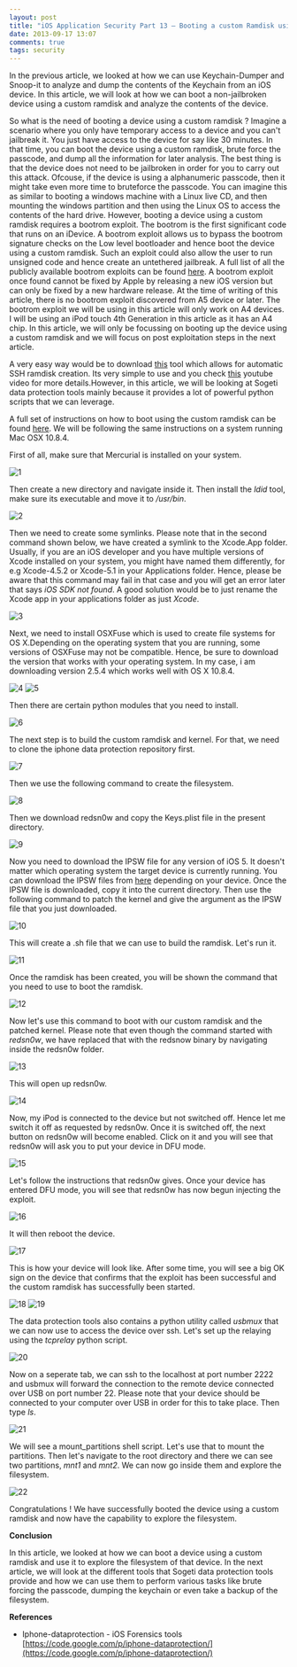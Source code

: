 ```yaml
---
layout: post
title: "iOS Application Security Part 13 – Booting a custom Ramdisk using Sogeti Data Protection tools"
date: 2013-09-17 13:07
comments: true
tags: security
---
```


In the previous article, we looked at how we can use Keychain-Dumper and Snoop-it to analyze and dump the contents of the Keychain from an iOS device. In this article, we will look at how we can boot a non-jailbroken device using a custom ramdisk and analyze the contents of the device.

<!-- more -->

So what is the need of booting a device using a custom ramdisk ? Imagine a scenario where you only have temporary access to a device and you can't jailbreak it. You just have access to the device for say like 30 minutes. In that time, you can boot the device using a custom ramdisk, brute force the passcode, and dump all the information for later analysis. The best thing is that the device does not need to be jailbroken in order for you to carry out this attack. Ofcouse, if the device is using a alphanumeric passcode, then it might take even more time to bruteforce the passcode. You can imagine this as similar to booting a windows machine with a Linux live CD, and then mounting the windows partition and then using the Linux OS to access the contents of the hard drive. However, booting a device using a custom ramdisk requires a bootrom exploit. The bootrom is the first significant code that runs on an iDevice. A bootrom exploit allows us to bypass the bootrom signature checks on the Low level bootloader and hence boot the device using a custom ramdisk. Such an exploit could also allow the user to run unsigned code and hence create an untethered jailbreak. A full list of all the publicly available bootrom exploits can be found [here](http://theiphonewiki.com/wiki/Category:Bootrom_Exploits). A bootrom exploit once found cannot be fixed by Apple by releasing a new iOS version but can only be fixed by a new hardware release. At the time of writing of this article, there is no bootrom exploit discovered from A5 device or later. The bootrom exploit we will be using in this article will only work on A4 devices. I will be using an iPod touch 4th Generation in this article as it has an A4 chip. In this article, we will only be focussing on booting up the device using a custom ramdisk and we will focus on post exploitation steps in the next article.

A very easy way would be to download [this](http://msftguy.blogspot.in/2012/01/automatic-ssh-ramdisk-creation-and.html) tool which allows for automatic SSH ramdisk creation. Its very simple to use and you check [this](http://www.youtube.com/watch?feature=player_embedded&v=1dh5loiX1dU) youtube video for more details.However, in this article, we will be looking at Sogeti data protection tools mainly because it provides a lot of powerful python scripts that we can leverage.

A full set of instructions on how to boot using the custom ramdisk can be found [here](https://code.google.com/p/iphone-dataprotection/wiki/README). We will be following the same instructions on a system running Mac OSX 10.8.4.

First of all, make sure that Mercurial is installed on your system.

![1]({{site.baseurl}}/images/posts/ios13/1.png)

Then create a new directory and navigate inside it. Then install the _ldid_ tool, make sure its executable and move it to _/usr/bin_.

![2]({{site.baseurl}}/images/posts/ios13/2.png)

Then we need to create some symlinks. Please note that in the second command shown below, we have created a symlink to the Xcode.App folder. Usually, if you are an iOS developer and you have multiple versions of Xcode installed on your system, you might have named them differently, for e.g Xcode-4.5.2 or Xcode-5.1 in your Applications folder. Hence, please be aware that this command may fail in that case and you will get an error later that says _iOS SDK not found_. A good solution would be to just rename the Xcode app in your applications folder as just _Xcode_.

![3]({{site.baseurl}}/images/posts/ios13/3.png)

Next, we need to install OSXFuse which is used to create file systems for OS X.Depending on the operating system that you are running, some versions of OSXFuse may not be compatible. Hence, be sure to download the version that works with your operating system. In my case, i am downloading version 2.5.4 which works well with OS X 10.8.4.

![4]({{site.baseurl}}/images/posts/ios13/4.png) ![5]({{site.baseurl}}/images/posts/ios13/5.png)

Then there are certain python modules that you need to install.

![6]({{site.baseurl}}/images/posts/ios13/6.png)

The next step is to build the custom ramdisk and kernel. For that, we need to clone the iphone data protection repository first.

![7]({{site.baseurl}}/images/posts/ios13/7.png)

Then we use the following command to create the filesystem.

![8]({{site.baseurl}}/images/posts/ios13/8.png)

Then we download redsn0w and copy the Keys.plist file in the present directory.

![9]({{site.baseurl}}/images/posts/ios13/9.png)

Now you need to download the IPSW file for any version of iOS 5\. It doesn't matter which operating system the target device is currently running. You can download the IPSW files from [here](http://theiphonewiki.com/wiki/Firmware) depending on your device. Once the IPSW file is downloaded, copy it into the current directory. Then use the following command to patch the kernel and give the argument as the IPSW file that you just downloaded.

![10]({{site.baseurl}}/images/posts/ios13/10.png)

This will create a .sh file that we can use to build the ramdisk. Let's run it.

![11]({{site.baseurl}}/images/posts/ios13/11.png)

Once the ramdisk has been created, you will be shown the command that you need to use to boot the ramdisk.

![12]({{site.baseurl}}/images/posts/ios13/12.png)

Now let's use this command to boot with our custom ramdisk and the patched kernel. Please note that even though the command started with _redsn0w_, we have replaced that with the redsnow binary by navigating inside the redsn0w folder.

![13]({{site.baseurl}}/images/posts/ios13/13.png)

This will open up redsn0w.

![14]({{site.baseurl}}/images/posts/ios13/14.png)

Now, my iPod is connected to the device but not switched off. Hence let me switch it off as requested by redsn0w. Once it is switched off, the next button on redsn0w will become enabled. Click on it and you will see that redsn0w will ask you to put your device in DFU mode.

![15]({{site.baseurl}}/images/posts/ios13/15.png)

Let's follow the instructions that redsn0w gives. Once your device has entered DFU mode, you will see that redsn0w has now begun injecting the exploit.

![16]({{site.baseurl}}/images/posts/ios13/16.png)

It will then reboot the device.

![17]({{site.baseurl}}/images/posts/ios13/17.png)

This is how your device will look like. After some time, you will see a big OK sign on the device that confirms that the exploit has been successful and the custom ramdisk has successfully been started.

![18]({{site.baseurl}}/images/posts/ios13/18.jpg) ![19]({{site.baseurl}}/images/posts/ios13/19.jpg)

The data protection tools also contains a python utility called _usbmux_ that we can now use to access the device over ssh. Let's set up the relaying using the _tcprelay_ python script.

![20]({{site.baseurl}}/images/posts/ios13/20.png)

Now on a seperate tab, we can ssh to the localhost at port number 2222 and usbmux will forward the connection to the remote device connected over USB on port number 22\. Please note that your device should be connected to your computer over USB in order for this to take place. Then type _ls_.

![21]({{site.baseurl}}/images/posts/ios13/21.png)

We will see a mount_partitions shell script. Let's use that to mount the partitions. Then let's navigate to the root directory and there we can see two partitions, _mnt1_ and _mnt2_. We can now go inside them and explore the filesystem.

![22]({{site.baseurl}}/images/posts/ios13/22.png)

Congratulations ! We have successfully booted the device using a custom ramdisk and now have the capability to explore the filesystem.

**Conclusion**

In this article, we looked at how we can boot a device using a custom ramdisk and use it to explore the filesystem of that device. In the next article, we will look at the different tools that Sogeti data protection tools provide and how we can use them to perform various tasks like brute forcing the passcode, dumping the keychain or even take a backup of the filesystem.

**References**

*   Iphone-dataprotection - iOS Forensics tools  
    [https://code.google.com/p/iphone-dataprotection/](https://code.google.com/p/iphone-dataprotection/)